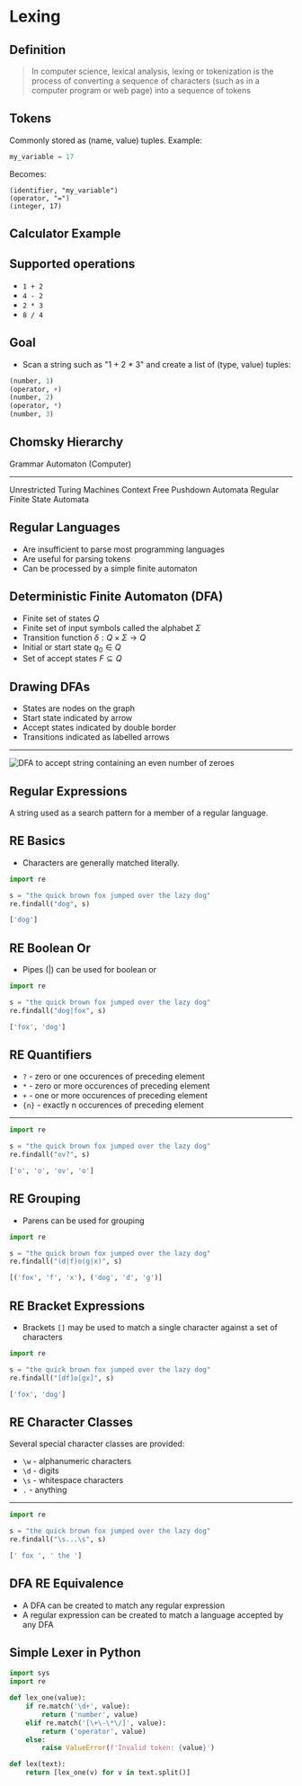 Lexing
======

Definition
----------

> In computer science, lexical analysis, lexing or tokenization is the process of converting a sequence of characters (such as in a computer program or web page) into a sequence of tokens 

Tokens
------

Commonly stored as (name, value) tuples. Example:

```python
my_variable = 17
```

Becomes:

```
(identifier, "my_variable")
(operator, "=")
(integer, 17)
```

Calculator Example
------------------

Supported operations
--------------------

- `1 + 2`
- `4 - 2`
- `2 * 3`
- `8 / 4`

Goal
----

- Scan a string such as "1 + 2 * 3" and create a list of (type, value) tuples:

```python
(number, 1)
(operator, +)
(number, 2)
(operator, *)
(number, 3)
```

Chomsky Hierarchy
-----------------

Grammar       Automaton (Computer)
------------- ----------------------
Unrestricted  Turing Machines
Context Free  Pushdown Automata
Regular       Finite State Automata

Regular Languages
-----------------

- Are insufficient to parse most programming languages
- Are useful for parsing tokens
- Can be processed by a simple finite automaton

Deterministic Finite Automaton (DFA)
------------------------------------

- Finite set of states $Q$
- Finite set of input symbols called the alphabet $\Sigma$
- Transition function $\delta : Q \times \Sigma \rightarrow Q$
- Initial or start state $q_0 \in Q$
- Set of accept states $F \subseteq Q$

Drawing DFAs
------------

- States are nodes on the graph
- Start state indicated by arrow
- Accept states indicated by double border
- Transitions indicated as labelled arrows

---

![DFA to accept string containing an even number of zeroes](https://upload.wikimedia.org/wikipedia/commons/9/9d/DFAexample.svg)

Regular Expressions
-------------------

A string used as a search pattern for a member of a regular language.

RE Basics
---------

- Characters are generally matched literally.

```python
import re

s = "the quick brown fox jumped over the lazy dog"
re.findall("dog", s)
```

```python
['dog']
```

RE Boolean Or
-------------

- Pipes (|) can be used for boolean or

```python
import re

s = "the quick brown fox jumped over the lazy dog"
re.findall("dog|fox", s)
```

```python
['fox', 'dog']
```

RE Quantifiers
--------------

- `?` - zero or one occurences of preceding element
- `*` - zero or more occurences of preceding element
- `+` - one or more occurences of preceding element
- `{n}` - exactly n occurences of preceding element

---

```python
import re

s = "the quick brown fox jumped over the lazy dog"
re.findall("ov?", s)
```

```python
['o', 'o', 'ov', 'o']
```

RE Grouping
-----------

- Parens can be used for grouping

```python
import re

s = "the quick brown fox jumped over the lazy dog"
re.findall("(d|f)o(g|x)", s)
```

```python
[('fox', 'f', 'x'), ('dog', 'd', 'g')]
```

RE Bracket Expressions
----------------------

- Brackets `[]` may be used to match a single character against a set of characters

```python
import re

s = "the quick brown fox jumped over the lazy dog"
re.findall("[df]o[gx]", s)
```

```python
['fox', 'dog']
```

RE Character Classes
--------------------

Several special character classes are provided:

- `\w` - alphanumeric characters
- `\d` - digits
- `\s` - whitespace characters
- `.` - anything

---

```python
import re

s = "the quick brown fox jumped over the lazy dog"
re.findall("\s...\s", s)
```

```python
[' fox ', ' the ']
```

DFA RE Equivalence
------------------

- A DFA can be created to match any regular expression
- A regular expression can be created to match a language accepted by any DFA

Simple Lexer in Python
----------------------

```python
import sys
import re

def lex_one(value):
    if re.match('\d+', value):
        return ('number', value)
    elif re.match('[\+\-\*\/]', value):
        return ('operator', value)
    else:
        raise ValueError(f'Invalid token: {value}')

def lex(text):
    return [lex_one(v) for v in text.split()]
```
